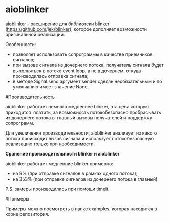 aioblinker
==========
aioblinker - расширение для библиотеки blinker (https://github.com/jek/blinker),
которое дополняет возможности оригинальной реализации.

Особенности:

- позволяет использовать сопрограммы в качестве приемников сигналов;
- при вызове сигнала из дочернего потока, получатель сигнала будет выполняться
в потоке event loop, а не в дочернем, откуда производилась отправка сигнала;
- в методе Signal.send аргумент sender сделан необязательным и по умолчанию 
имеет значение None.

#Производительность

aioblinker работает немного медленнее blinker, эта цена которую приходится 
 платить, за возможность потокобезопасно пробрасывать из дочернего потока в 
 главный вызовы получателей и поддержку сопрограмм.

Для увеличения производительности, aioblinker анализует из какого потока 
происходит вызов сигнала и использует потокобезопасную реализацию только при 
необходимости.

**Сранение производительности blinker и aioblinker**

aioblinker работает медленние blinker примерно:

- на 9% (при отправке сигналов в рамках одного потока);
- на 353% (при отправке сигналов из дочернего потока в главный).

P.S. замеры производились при помощи timeit.


#Примеры

Примеры можно посмотреть в папке examples, которая находится в корне 
репозитория.